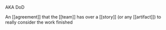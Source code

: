 AKA DoD

An [[agreement]] that the [[team]] has over a [[story]] (or any [[artifact]]) to really consider the work finished